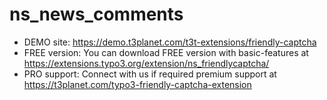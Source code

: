 # ns_news_comments

- DEMO site: https://demo.t3planet.com/t3t-extensions/friendly-captcha
- FREE version: You can download FREE version with basic-features at https://extensions.typo3.org/extension/ns_friendlycaptcha/
- PRO support: Connect with us if required premium support at https://t3planet.com/typo3-friendly-captcha-extension
